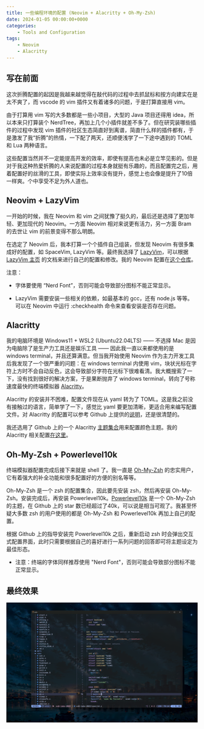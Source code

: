 ```yaml
---
title: 一些编程环境的配置 (Neovim + Alacritty + Oh-My-Zsh)
date: 2024-01-05 00:00:00+0000
categories:
    - Tools and Configuration
tags:
    - Neovim
    - Alacritty
---
```


## 写在前面

这次折腾配置的起因是我越来越觉得在敲代码的过程中去抓鼠标和按方向建实在是太不爽了，而 vscode 的 vim 插件又有着诸多的问题，于是打算直接用 vim。

由于打算用 vim 写的大多数都是一些小项目，大型的 Java 项目还得用 idea，所以本来只打算装个 NerdTree，再加上几个小插件就差不多了。但在研究装哪些插件的过程中发现 vim 插件的社区生态简直好到离谱，简直什么样的插件都有，于是激发了我“折腾”的热情，一下配了两天，还顺便浅学了一下途中遇到的 TOML 和 Lua 两种语言。

这些配置当然并不一定能提高开发的效率，即使有提高也未必是立竿见影的。但是对于我这种热爱折腾的人来说配置的过程本身就挺有乐趣的，而且配置完之后，用着配置好的丝滑的工具，即使实际上效率没有提升，感觉上也会像是提升了10倍一样爽。个中享受不足为外人道也。

## Neovim + LazyVim

一开始的时候，我在 Neovim 和 vim 之间犹豫了挺久的，最后还是选择了更加年轻、更加现代的 Neovim。一方面 Neovim 相对来说更有活力，另一方面 Bram 的去世让 vim 的前景变得不那么明朗。

在选定了 Neovim 后，我本打算一个个插件自己组装，但发现 Neovim 有很多集成好的配置，如 SpaceVim, LazyVim 等。最终我选择了 [LazyVim](https://github.com/LazyVim/LazyVim)，可以根据 [LazyVim 主页](https://www.lazyvim.org/) 的文档来进行自己的配置和修改。我的 Neovim 配置在[这个仓库](https://github.com/tea-in-the-snow/neovim-configuration)。

注意：

- 字体要使用 “Nerd Font”，否则可能会导致部分图标不能正常显示。

- LazyVim 需要安装一些相关的依赖，如最基本的 gcc，还有 node.js 等等。可以在 Neovim  中运行 :checkhealth 命令来查看安装是否存在问题。

## Alacritty

我的电脑环境是 Windows11 + WSL2 (Ubuntu22.04LTS) —— 不选择 Mac 是因为电脑除了是生产力工具还是娱乐工具 —— 因此我一直以来都使用的是 windows terminal，并且还算满意。但当我开始使用 Neovim 作为主力开发工具后我发现了一个很严重的问题：在 windows terminal 内使用 vim，块状光标在字符上方时不会自动反色，这会导致部分字符在光标下很难看清。我大概搜索了一下，没有找到很好的解决方案，于是果断抛弃了 windows terminal，转向了号称速度最快的终端模拟器 [Alacritty](https://github.com/alacritty/alacritty)。

Alacritty 的安装并不困难，配置文件现在从 yaml 转为了 TOML。这是我之前没有接触过的语言，简单学了一下，感觉比 yaml 要更加清晰，更适合用来编写配置文件。对 Alacritty 的配置可以参考 Github 上提供的[说明](https://github.com/alacritty/alacritty/blob/master/extra/man/alacritty.5.scd)，还是很清楚的。

我还选用了 Github 上的一个 Alacritty [主题集合](https://github.com/alacritty/alacritty-theme)用来配置颜色主题。我的 Alacritty 相关配置[在这里](https://github.com/tea-in-the-snow/terminal-configuration)。

## Oh-My-Zsh + Powerlevel10k

终端模拟器配置完成后接下来就是 shell 了。我一直是 [Oh-My-Zsh](https://ohmyz.sh/) 的忠实用户，它有着强大的补全功能和很多配置好的方便的别名等等。

Oh-My-Zsh 是一个 zsh 的配置集合，因此要先安装 zsh，然后再安装 Oh-My-Zsh。安装完成后，再安装 Powerlevel10k。[Powerlevel10k](https://github.com/ohmyzsh/ohmyzsh) 是一个 Oh-My-Zsh 的主题，在 Github 上的 star 数已经超过了40k，可以说是相当可观了。我甚至怀疑大多数 zsh 的用户使用的都是 Oh-My-Zsh 和 Powerlevel10k 再加上自己的配置。

根据 Github 上的指导安装完 Powerlevel10k 之后，重新启动 zsh 时会弹出交互式配置界面，此时只需要根据自己的喜好进行一系列问题的回答即可将主题设定为最佳形态。

- 注意：终端的字体同样推荐使用 "Nerd Font"，否则可能会导致部分图标不能正常显示。

## 最终效果

![效果](neovim.png)